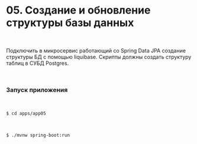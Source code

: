 # 05. Создание и обновление структуры базы данных

<br/>

Подключить в микросервис работающий со Spring Data JPA создание структуры БД с помощью liquibase. Скрипты должны создать структуру таблиц в СУБД Postgres.




<br/>

### Запуск приложения

<br/>

```
$ cd apps/app05
```

<br/>

```
$ ./mvnw spring-boot:run
```


